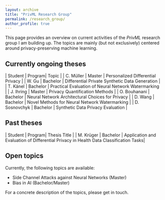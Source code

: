 ```yaml
---
layout: archive
title: "PrivML Research Group"
permalink: /research_group/
author_profile: true
---
```


This page provides an overview on current activities of the *PrivML* research group I am building up. The topics are mainly (but not exclusively) 
centered around privacy-preserving machine learning. 

## Currently ongoing theses
| Student          | Program| Topic                                                        |
| C. Müller        | Master | Personalized Differential Privacy                            |
| W. Gu            | Bachelor | Differential Private Synthetic Data Generation               |
| T. Känel         | Bachelor   | Practical Evaluation of Neural Network Watermarking      |
| J. Ihring        | Master   | Privacy Quantification Methods      |
| O. Bouhanani     | Bachelor   | Neural Network Architectural Choices for Privacy      |
| D. Wang          | Bachelor   | Novel Methods for Neural Network Watermarking     |
| D. Sosnovchyk    | Bachelor   | Synthetic Data Privacy Evaluation     |

## Past theses
| Student          | Program| Thesis Title                                                 |
| M. Krüger    | Bachelor   | Application and Evaluation of Differential Privacy in Health Data Classification Tasks|

## Open topics

Currently, the following topics are available:
* Side Channel Attacks against Neural Networks (Master)
* Bias in AI (Bachelor/Master)

For a concrete description of the topics, please get in touch.

